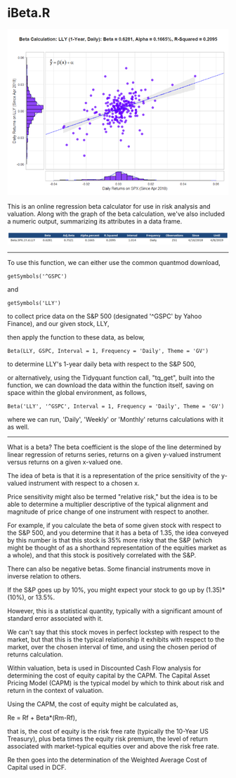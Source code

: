 # iBeta.R

![](Images/Beta.LLY.SPX.png)

This is an online regression beta calculator for use in risk analysis and valuation. Along with the graph of the beta calculation,
we've also included a numeric output, summarizing its attributes in a data frame.

![](Images/Results.png)

-----------------------------------------------------------------------------------------------------------------
To use this function, we can either use the common quantmod download,

```
getSymbols('^GSPC')
```

and

```
getSymbols('LLY')
```

to collect price data on the S&P 500 (designated '^GSPC' by Yahoo Finance), and our given stock, LLY,

then apply the function to these data, as below,

```
Beta(LLY, GSPC, Interval = 1, Frequency = 'Daily', Theme = 'GV')
```

to determine LLY's 1-year daily beta with respect to the S&P 500,

or alternatively, using the Tidyquant function call, "tq_get", built into the function, we can download the data
within the function itself, saving on space within the global environment, as follows,

```
Beta('LLY', '^GSPC', Interval = 1, Frequency = 'Daily', Theme = 'GV')
```

where we can run, 'Daily', 'Weekly' or 'Monthly' returns calculations with it as well.

-----------------------------------------------------------------------------------------------------------------

What is a beta? The beta coefficient is the slope of the line determined by linear regression of returns series,
returns on a given y-valued instrument versus returns on a given x-valued one.

The idea of beta is that it is a representation of the price sensitivity of the y-valued instrument with respect to a chosen x.

Price sensitivity might also be termed "relative risk," but the idea is to be able to determine a multiplier descriptive of the
typical alignment and magnitude of price change of one instrument with respect to another.

For example, if you calculate the beta of some given stock with respect to the S&P 500, and you determine that it has a beta of
1.35, the idea conveyed by this number is that this stock is 35% more risky that the S&P (which might be thought of as a shorthand
representation of the equities market as a whole), and that this stock is positively correlated with the S&P.

There can also be negative betas. Some financial instruments move in inverse relation to others.

If the S&P goes up by 10%, you might expect your stock to go up by (1.35)*(10%), or 13.5%.

However, this is a statistical quantity, typically with a significant amount of standard error associated with it. 

We can't say that this stock moves in perfect lockstep with respect to the market, but that this is the typical relationship
it exhibits with respect to the market, over the chosen interval of time, and using the chosen period of returns calculation.

Within valuation, beta is used in Discounted Cash Flow analysis for determining the cost of equity capital by the CAPM.
The Capital Asset Pricing Model (CAPM) is the typical model by which to think about risk and return in the context of valuation.

Using the CAPM, the cost of equity might be calculated as,

Re = Rf + Beta*(Rm-Rf),

that is, the cost of equity is the risk free rate (typically the 10-Year US Treasury), plus beta times the equity risk premium,
the level of return associated with market-typical equities over and above the risk free rate.

Re then goes into the determination of the Weighted Average Cost of Capital used in DCF.

